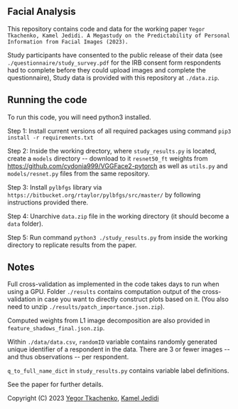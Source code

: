 ## Facial Analysis

This repository contains code and data for the working paper
`Yegor Tkachenko, Kamel Jedidi. A Megastudy on the Predictability of Personal Information from Facial Images (2023).`

Study participants have consented to the public release of their data (see `./questionnaire/study_survey.pdf` for the IRB consent form respondents had to complete before they could upload images and complete the questionnaire), Study data is provided with this repository at `./data.zip`.

## Running the code

To run this code, you will need python3 installed.

Step 1: Install current versions of all required packages using command `pip3 install -r requirements.txt`

Step 2: Inside the working drectory, where `study_results.py` is located, create a `models` directory -- download to it `resnet50_ft` weights from https://github.com/cydonia999/VGGFace2-pytorch as well as `utils.py` and `models/resnet.py` files from the same repository. 

Step 3: Install `pylbfgs` library via `https://bitbucket.org/rtaylor/pylbfgs/src/master/` by following instructions provided there. 

Step 4: Unarchive `data.zip` file in the working directory (it should become a `data` folder).

Step 5: Run command `python3 ./study_results.py` from inside the working directory to replicate results from the paper.

## Notes

Full cross-validation as implemented in the code takes days to run when using a GPU. Folder `./results` contains computation output of the cross-validation in case you want to directly construct plots based on it. (You also need to unzip `./results/patch_importance.json.zip`).

Computed weights from L1 image decomposition are also provided in `feature_shadows_final.json.zip`.

Within `./data/data.csv`, `randomID` variable contains randomly generated unique identifier of a respondent in the data. There are 3 or fewer images -- and thus observations -- per respondent.

`q_to_full_name_dict` in `study_results.py` contains variable label definitions.

See the paper for further details.


Copyright (C) 2023 [Yegor Tkachenko](https://yegortkachenko.com), [Kamel Jedidi](https://www8.gsb.columbia.edu/cbs-directory/detail/kj7)
